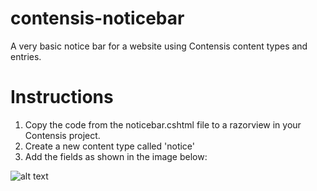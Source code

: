 # contensis-noticebar
A very basic notice bar for a website using Contensis content types and entries.

# Instructions
1. Copy the code from the noticebar.cshtml file to a razorview in your Contensis project.
2. Create a new content type called 'notice'
3. Add the fields as shown in the image below:

![alt text](screenshots/entry-fields.png "A screenshot of the notice entry fields. ")
